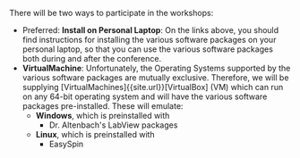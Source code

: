 There will be two ways to participate in the workshops:

* Preferred: **Install on Personal Laptop**:
    On the links above, you should find instructions for installing the various software packages on your personal laptop, so that you can use the various software packages both during and after the conference.
* **VirtualMachine**:
    Unfortunately, the Operating Systems supported by the various software packages are mutually exclusive.
    Therefore, we will be supplying [VirtualMachines]{{site.url}}[VirtualBox] (VM) which can run on any 64-bit operating system and will have the various software packages pre-installed.
    These will emulate:
    * **Windows**, which is preinstalled with
        * Dr. Altenbach's LabView packages
    * **Linux**, which is preinstalled with
        * EasySpin

